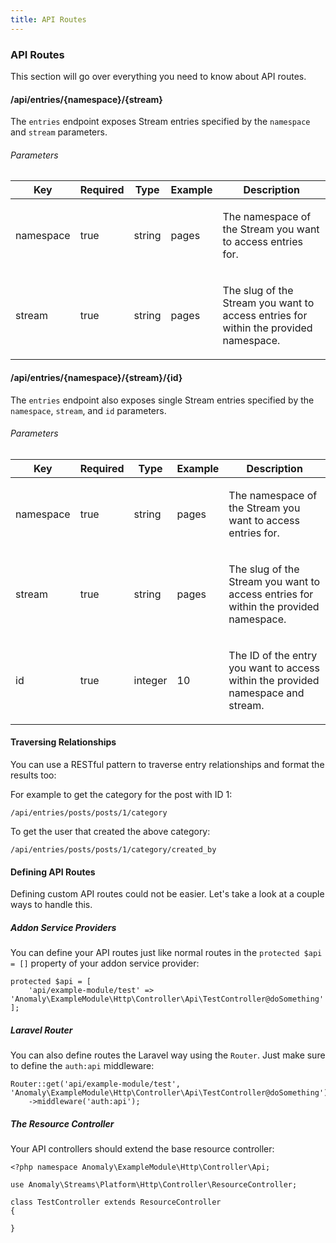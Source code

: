 ```yaml
---
title: API Routes 
---
```


### API Routes

This section will go over everything you need to know about API routes.

#### /api/entries/{namespace}/{stream}

The `entries` endpoint exposes Stream entries specified by the `namespace` and `stream` parameters.

###### Parameters

<table class="table table-bordered table-striped">

<thead>

<tr>

<th>Key</th>

<th>Required</th>

<th>Type</th>

<th>Example</th>

<th>Description</th>

</tr>

</thead>

<tbody>

<tr>

<td>

namespace

</td>

<td>

true

</td>

<td>

string

</td>

<td>

pages

</td>

<td>

The namespace of the Stream you want to access entries for.

</td>

</tr>

<tr>

<td>

stream

</td>

<td>

true

</td>

<td>

string

</td>

<td>

pages

</td>

<td>

The slug of the Stream you want to access entries for within the provided namespace.

</td>

</tr>

</tbody>

</table>

#### /api/entries/{namespace}/{stream}/{id}

The `entries` endpoint also exposes single Stream entries specified by the `namespace`, `stream`, and `id` parameters.

###### Parameters

<table class="table table-bordered table-striped">

<thead>

<tr>

<th>Key</th>

<th>Required</th>

<th>Type</th>

<th>Example</th>

<th>Description</th>

</tr>

</thead>

<tbody>

<tr>

<td>

namespace

</td>

<td>

true

</td>

<td>

string

</td>

<td>

pages

</td>

<td>

The namespace of the Stream you want to access entries for.

</td>

</tr>

<tr>

<td>

stream

</td>

<td>

true

</td>

<td>

string

</td>

<td>

pages

</td>

<td>

The slug of the Stream you want to access entries for within the provided namespace.

</td>

</tr>

<tr>

<td>

id

</td>

<td>

true

</td>

<td>

integer

</td>

<td>

10

</td>

<td>

The ID of the entry you want to access within the provided namespace and stream.

</td>

</tr>

</tbody>

</table>

#### Traversing Relationships

You can use a RESTful pattern to traverse entry relationships and format the results too:

For example to get the category for the post with ID 1:

    /api/entries/posts/posts/1/category

To get the user that created the above category:

    /api/entries/posts/posts/1/category/created_by

#### Defining API Routes

Defining custom API routes could not be easier. Let's take a look at a couple ways to handle this.

##### Addon Service Providers

You can define your API routes just like normal routes in the `protected $api = []` property of your addon service provider:

    protected $api = [
        'api/example-module/test' => 'Anomaly\ExampleModule\Http\Controller\Api\TestController@doSomething'
    ];

##### Laravel Router

You can also define routes the Laravel way using the `Router`. Just make sure to define the `auth:api` middleware:

    Router::get('api/example-module/test', 'Anomaly\ExampleModule\Http\Controller\Api\TestController@doSomething')
        ->middleware('auth:api');

##### The Resource Controller

Your API controllers should extend the base resource controller:

    <?php namespace Anomaly\ExampleModule\Http\Controller\Api;

    use Anomaly\Streams\Platform\Http\Controller\ResourceController;

    class TestController extends ResourceController
    {

    }

